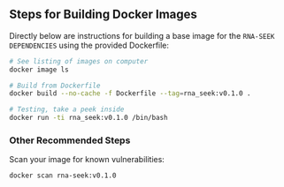 ## Steps for Building Docker Images

Directly below are instructions for building a base image for the `RNA-SEEK DEPENDENCIES` using the provided Dockerfile:

```bash
# See listing of images on computer
docker image ls

# Build from Dockerfile
docker build --no-cache -f Dockerfile --tag=rna_seek:v0.1.0 .

# Testing, take a peek inside
docker run -ti rna_seek:v0.1.0 /bin/bash

```

### Other Recommended Steps

Scan your image for known vulnerabilities:

```bash
docker scan rna-seek:v0.1.0
```